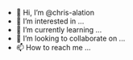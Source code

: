 - 👋 Hi, I’m @chris-alation
- 👀 I’m interested in ...
- 🌱 I’m currently learning ...
- 💞️ I’m looking to collaborate on ...
- 📫 How to reach me ...

<!---
chris-alation/chris-alation is a ✨ special ✨ repository because its `README.md` (this file) appears on your GitHub profile.
You can click the Preview link to take a look at your changes.
--->
